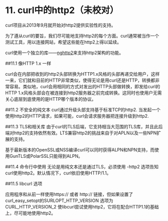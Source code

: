# 11. curl中的http2（未校对）

curl项目从2013年9月就开始对http2提供实验性的支持。

为了遵从curl的要旨，我们尽可能地支持http2的每个方面。curl通常被当作一个测试工具，用以连接网站，希望这些能在http2上得以延续。

curl使用一个独立的库——[nghttp2](https://nghttp2.org/)来支持http2架构的功能。

##11.1 像HTTP 1.x 一样 

curl会在内部把收到的http2头部转换为HTTP1.x风格的头部再递交给用户，这样一来，它们就和目前的HTTP非常类似，使得无论是用curl还是HTTP，转换都非常容易。类似地，curl会用相同的方式对发出的HTTP头部做转换，即发给curl的HTTP 1.x风格头部会在被连接到http2服务器之前完成转换。这同时也使用户无需关心底层到底使用的是HTTP哪个版本的协议。

##11.2 不安全的纯文本
curl通过升级头部支持基于标准TCP的http2. 当发起一个使用http2的HTTP请求，如果可能，curl会请求服务器把连接升级到http2.

##11.3 TLS和相关库
由于curl的TLS后端，它支持相当大范围的TLS库，并且此后端对http2的支持依然有效。LTS兼容http2的挑战来自于对APLN以及一些NPN扩展的支持。

基于最新版本的OpenSSL或NSS编译curl可以同时获得ALPN和NPN支持，而使用GunTLS或PolarSSL只能得到ALPN。

##11.4 命令行中使用
无论是用纯文本还是通过TLS，必须使用 -http2 选项告知curl使用http2。默认情况下，curl依旧使用HTTP/1.1。

##11.5 libcurl 选项

应用程序和从前一样使用https:// 或者 http:// 链接，但如果设置了curl_easy_setopt的SURLOPT_HTTP_VERSION 选项为 CURL_HTTP_VERSION_2 使libcurl尝试使用http2，它将在配合HTTP1.1的基础上，尽可能地使用http2。
